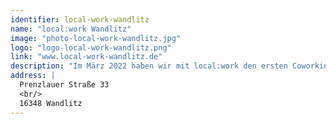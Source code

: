 ```yaml
---
identifier: local-work-wandlitz
name: "local:work Wandlitz"
image: "photo-local-work-wandlitz.jpg"
logo: "logo-local-work-wandlitz.png"
link: "www.local-work-wandlitz.de"
description: "Im März 2022 haben wir mit local:work den ersten Coworking Space in unserer Gemeinde Wandlitz eröffnet, in dem neben dem reinen Arbeiten die lokale Vernetzung und Gemeinschaft sowie das Gestalten und Gründen im Vordergrund stehen. Unsere Vision ist es, perspektivisch jedem die Möglichkeit zu bieten, vor Ort „zu Hause“ zu arbeiten."
address: |
  Prenzlauer Straße 33
  <br/>
  16348 Wandlitz
---
```

